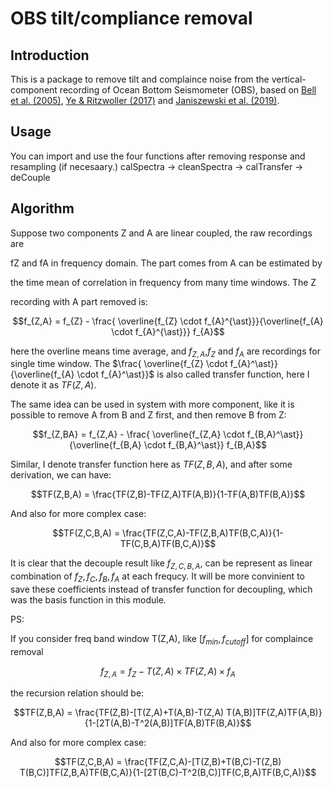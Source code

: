 # OBS tilt/compliance removal

## Introduction
This is a package to remove tilt and complaince noise from the vertical-component recording of Ocean Bottom Seismometer (OBS), based on [Bell et al. (2005)](https://doi.org/10.1785/012014005), [Ye & Ritzwoller (2017)](https://doi.org/10.1093/gji/ggv024) and [Janiszewski et al. (2019)](https://doi.org/10.1093/gji/ggz051).

## Usage
You can import and use the four functions after removing response and resampling (if necesaary.)
calSpectra -> cleanSpectra -> calTransfer -> deCouple

## Algorithm

Suppose two components Z and A are linear coupled, the raw recordings are

fZ and fA in frequency domain. The part comes from A can be estimated by 

the time mean of correlation in frequency from many time windows. The Z 

recording with A part removed is:

$$f_{Z,A} = f_{Z} - \frac{ \overline{f_{Z} \cdot f_{A}^{\ast}}}{\overline{f_{A} \cdot f_{A}^{\ast}}} f_{A}$$

here the overline means time average, and $f_{Z,A}$,$f_{Z}$ and $f_{A}$ are recordings for single time window. The $\frac{ \overline{f_{Z} \cdot f_{A}^\ast}}{\overline{f_{A} \cdot f_{A}^\ast}}$ is also called transfer function, here I denote it as $TF(Z,A)$.



The same idea can be used in system with more component, like it is possible to remove A from B and Z first, and then remove B from Z:

$$f_{Z,BA} = f_{Z,A} - \frac{ \overline{f_{Z,A} \cdot f_{B,A}^\ast}}{\overline{f_{B,A} \cdot f_{B,A}^\ast}} f_{B,A}$$

Similar, I denote transfer function here as $TF(Z,B,A)$, and after some derivation, we can have:

$$TF(Z,B,A) = \frac{TF(Z,B)-TF(Z,A)TF(A,B)}{1-TF(A,B)TF(B,A)}$$

And also for more complex case:

$$TF(Z,C,B,A) = \frac{TF(Z,C,A)-TF(Z,B,A)TF(B,C,A)}{1-TF(C,B,A)TF(B,C,A)}$$



It is clear that the decouple result like $f_{Z,C,B,A}$, can be represent as linear combination of $f_{Z},f_{C},f_{B},f_{A}$ at each frequcy. It will be more convinient to save these coefficients instead of transfer function for decoupling, which was the basis function in this module.



PS:

If you consider freq band window T(Z,A), like $[f_{min},f_{cutoff}]$ for complaince removal

$$f_{Z,A} = f_{Z} - T(Z,A)\times TF(Z,A)\times f_{A}$$

the recursion relation should be:

$$TF(Z,B,A) = \frac{TF(Z,B)-[T(Z,A)+T(A,B)-T(Z,A) T(A,B)]TF(Z,A)TF(A,B)}{1-[2T(A,B)-T^2(A,B)]TF(A,B)TF(B,A)}$$

And also for more complex case:

$$TF(Z,C,B,A) = \frac{TF(Z,C,A)-[T(Z,B)+T(B,C)-T(Z,B) T(B,C)]TF(Z,B,A)TF(B,C,A)}{1-[2T(B,C)-T^2(B,C)]TF(C,B,A)TF(B,C,A)}$$

